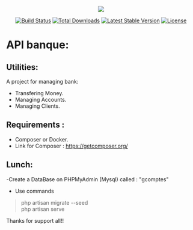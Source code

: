 <p align="center"><img src="https://laravel.com/assets/img/components/logo-laravel.svg"></p>

<p align="center">
<a href="https://travis-ci.org/laravel/framework"><img src="https://travis-ci.org/laravel/framework.svg" alt="Build Status"></a>
<a href="https://packagist.org/packages/laravel/framework"><img src="https://poser.pugx.org/laravel/framework/d/total.svg" alt="Total Downloads"></a>
<a href="https://packagist.org/packages/laravel/framework"><img src="https://poser.pugx.org/laravel/framework/v/stable.svg" alt="Latest Stable Version"></a>
<a href="https://packagist.org/packages/laravel/framework"><img src="https://poser.pugx.org/laravel/framework/license.svg" alt="License"></a>
</p>

# API banque:
## Utilities:
A project for managing bank:<br>
- Transfering Money. <br>
- Managing Accounts. <br>
- Managing Clients.
## Requirements :
- Composer or Docker.
- Link for Composer : https://getcomposer.org/
## Lunch: 
-Create a DataBase on PHPMyAdmin (Mysql) called : "gcomptes"<br>
- Use commands<br> 
 > php artisan migrate --seed <br>
 > php artisan serve

 Thanks for support all!!


